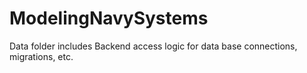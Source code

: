 # ModelingNavySystems

Data folder includes Backend access logic for data base connections, migrations, etc.